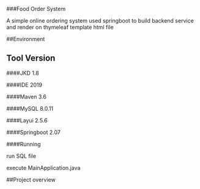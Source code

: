 ###Food Order System

A simple online ordering system used springboot to build backend service and render on thymeleaf template html file

##Environment

Tool  Version
-
####JKD  1.8

####IDE  2019

####Maven  3.6

####MySQL  8.0.11

####Layui  2.5.6

####Springboot  2.07


####Running

run SQL file 

execute MainApplication.java


##Project overview

